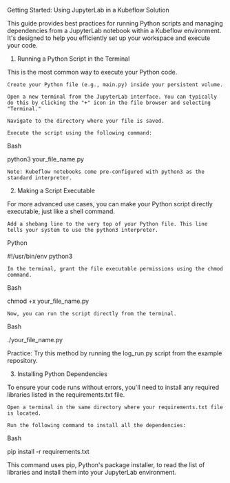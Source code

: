 Getting Started: Using JupyterLab in a Kubeflow Solution

This guide provides best practices for running Python scripts and managing dependencies from a JupyterLab notebook within a Kubeflow environment. It's designed to help you efficiently set up your workspace and execute your code.

1. Running a Python Script in the Terminal

This is the most common way to execute your Python code.

    Create your Python file (e.g., main.py) inside your persistent volume.

    Open a new terminal from the JupyterLab interface. You can typically do this by clicking the "+" icon in the file browser and selecting "Terminal."

    Navigate to the directory where your file is saved.

    Execute the script using the following command:

Bash

python3 your_file_name.py

    Note: Kubeflow notebooks come pre-configured with python3 as the standard interpreter.

2. Making a Script Executable

For more advanced use cases, you can make your Python script directly executable, just like a shell command.

    Add a shebang line to the very top of your Python file. This line tells your system to use the python3 interpreter.

Python

#!/usr/bin/env python3

    In the terminal, grant the file executable permissions using the chmod command.

Bash

chmod +x your_file_name.py

    Now, you can run the script directly from the terminal.

Bash

./your_file_name.py

Practice: Try this method by running the log_run.py script from the example repository.

3. Installing Python Dependencies

To ensure your code runs without errors, you'll need to install any required libraries listed in the requirements.txt file.

    Open a terminal in the same directory where your requirements.txt file is located.

    Run the following command to install all the dependencies:

Bash

pip install -r requirements.txt

This command uses pip, Python's package installer, to read the list of libraries and install them into your JupyterLab environment.
